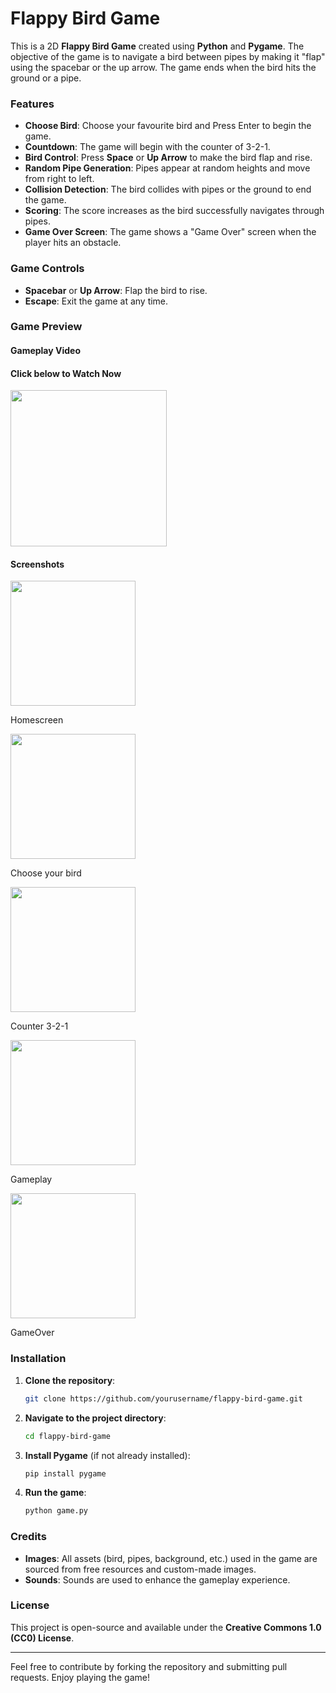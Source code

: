 # Flappy Bird Game

This is a 2D **Flappy Bird Game** created using **Python** and **Pygame**. The objective of the game is to navigate a bird between pipes by making it "flap" using the spacebar or the up arrow. The game ends when the bird hits the ground or a pipe.

### Features
- **Choose Bird**: Choose your favourite bird and Press Enter to begin the game.
- **Countdown**: The game will begin with the counter of 3-2-1.
- **Bird Control**: Press **Space** or **Up Arrow** to make the bird flap and rise.
- **Random Pipe Generation**: Pipes appear at random heights and move from right to left.
- **Collision Detection**: The bird collides with pipes or the ground to end the game.
- **Scoring**: The score increases as the bird successfully navigates through pipes.
- **Game Over Screen**: The game shows a "Game Over" screen when the player hits an obstacle.

### Game Controls
- **Spacebar** or **Up Arrow**: Flap the bird to rise.
- **Escape**: Exit the game at any time.

### Game Preview

#### Gameplay Video 

#### Click below to Watch Now

[<img src="assets/images/flappy-bird-thumbnail.png" width="250" />]([https://drive.google.com/file/d/1e7Jf2fMzk5zQJhM1VCwx76w9KJDbBdht/view?usp=sharing](https://drive.google.com/drive/folders/1bXUrE9O_eLy6X_fvO7S0-k_Qni7PbltO?usp=drive_link))

#### Screenshots

<img src="assets/images/Screenshot1_homescreen.png" width="200" />

Homescreen

<img src="assets/images/Screenshot2_choose_your_bird.png" width="200" />

Choose your bird

<img src="assets/images/Screenshot3_Counter.png" width="200" />

Counter 3-2-1

<img src="assets/images/Screenshot4_Gameplay.png" width="200" />

Gameplay

<img src="assets/images/Screenshot5_GameOver_Screen.png" width="200" />

GameOver

### Installation

1. **Clone the repository**:
    ```bash
    git clone https://github.com/yourusername/flappy-bird-game.git
    ```
2. **Navigate to the project directory**:
    ```bash
    cd flappy-bird-game
    ```
3. **Install Pygame** (if not already installed):
    ```bash
    pip install pygame
    ```
4. **Run the game**:
    ```bash
    python game.py
    ```

### Credits
- **Images**: All assets (bird, pipes, background, etc.) used in the game are sourced from free resources and custom-made images.
- **Sounds**: Sounds are used to enhance the gameplay experience.

### License
This project is open-source and available under the **Creative Commons 1.0 (CC0) License**.

---

Feel free to contribute by forking the repository and submitting pull requests. Enjoy playing the game!
